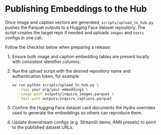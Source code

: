 # Publishing Embeddings to the Hub

Once image and caption vectors are generated, `scripts/upload_to_hub.py` pushes
the Parquet outputs to a Hugging Face dataset repository. The script creates the
target repo if needed and uploads `images` and `texts` configs in one call.

Follow the checklist below when preparing a release:

1. Ensure both image and caption embedding tables are present locally with
   consistent identifier columns.
2. Run the upload script with the desired repository name and authentication
   token, for example:

   ```bash
   uv run python scripts/upload_to_hub.py \
     --repo your-org/your-embeddings \
     --image-path outputs/inquire_images.parquet \
     --text-path outputs/inquire_captions.parquet
   ```

3. Confirm the Hugging Face dataset card documents the Hydra overrides used to
   generate the embeddings so others can reproduce them.
4. Update downstream configs (e.g. Streamlit demo, ANN presets) to point to the
   published dataset URLs.